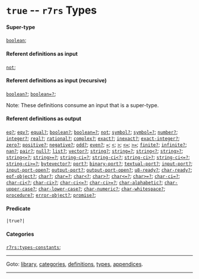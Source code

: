 

<a id='type__r7rs__true'></a>

# `true` -- `r7rs` Types


#### Super-type

[`boolean`](../../r7rs/types/boolean.md#type__r7rs__boolean);


#### Referent definitions as input

[`not`](../../r7rs/definitions/not.md#definition__r7rs__not);


#### Referent definitions as input (recursive)

[`boolean?`](../../r7rs/definitions/boolean_3f.md#definition__r7rs__boolean_3f);
[`boolean=?`](../../r7rs/definitions/boolean_3d_3f.md#definition__r7rs__boolean_3d_3f);

Note:  These definitions consume an input that is a super-type.


#### Referent definitions as output

[`eq?`](../../r7rs/definitions/eq_3f.md#definition__r7rs__eq_3f);
[`eqv?`](../../r7rs/definitions/eqv_3f.md#definition__r7rs__eqv_3f);
[`equal?`](../../r7rs/definitions/equal_3f.md#definition__r7rs__equal_3f);
[`boolean?`](../../r7rs/definitions/boolean_3f.md#definition__r7rs__boolean_3f);
[`boolean=?`](../../r7rs/definitions/boolean_3d_3f.md#definition__r7rs__boolean_3d_3f);
[`not`](../../r7rs/definitions/not.md#definition__r7rs__not);
[`symbol?`](../../r7rs/definitions/symbol_3f.md#definition__r7rs__symbol_3f);
[`symbol=?`](../../r7rs/definitions/symbol_3d_3f.md#definition__r7rs__symbol_3d_3f);
[`number?`](../../r7rs/definitions/number_3f.md#definition__r7rs__number_3f);
[`integer?`](../../r7rs/definitions/integer_3f.md#definition__r7rs__integer_3f);
[`real?`](../../r7rs/definitions/real_3f.md#definition__r7rs__real_3f);
[`rational?`](../../r7rs/definitions/rational_3f.md#definition__r7rs__rational_3f);
[`complex?`](../../r7rs/definitions/complex_3f.md#definition__r7rs__complex_3f);
[`exact?`](../../r7rs/definitions/exact_3f.md#definition__r7rs__exact_3f);
[`inexact?`](../../r7rs/definitions/inexact_3f.md#definition__r7rs__inexact_3f);
[`exact-integer?`](../../r7rs/definitions/exact-integer_3f.md#definition__r7rs__exact-integer_3f);
[`zero?`](../../r7rs/definitions/zero_3f.md#definition__r7rs__zero_3f);
[`positive?`](../../r7rs/definitions/positive_3f.md#definition__r7rs__positive_3f);
[`negative?`](../../r7rs/definitions/negative_3f.md#definition__r7rs__negative_3f);
[`odd?`](../../r7rs/definitions/odd_3f.md#definition__r7rs__odd_3f);
[`even?`](../../r7rs/definitions/even_3f.md#definition__r7rs__even_3f);
[`=`](../../r7rs/definitions/ZZZZ__3d.md#definition__r7rs__ZZZZ__3d);
[`<`](../../r7rs/definitions/ZZZZ__3c.md#definition__r7rs__ZZZZ__3c);
[`>`](../../r7rs/definitions/ZZZZ__3e.md#definition__r7rs__ZZZZ__3e);
[`<=`](../../r7rs/definitions/ZZZZ__3c_3d.md#definition__r7rs__ZZZZ__3c_3d);
[`>=`](../../r7rs/definitions/ZZZZ__3e_3d.md#definition__r7rs__ZZZZ__3e_3d);
[`finite?`](../../r7rs/definitions/finite_3f.md#definition__r7rs__finite_3f);
[`infinite?`](../../r7rs/definitions/infinite_3f.md#definition__r7rs__infinite_3f);
[`nan?`](../../r7rs/definitions/nan_3f.md#definition__r7rs__nan_3f);
[`pair?`](../../r7rs/definitions/pair_3f.md#definition__r7rs__pair_3f);
[`null?`](../../r7rs/definitions/null_3f.md#definition__r7rs__null_3f);
[`list?`](../../r7rs/definitions/list_3f.md#definition__r7rs__list_3f);
[`vector?`](../../r7rs/definitions/vector_3f.md#definition__r7rs__vector_3f);
[`string?`](../../r7rs/definitions/string_3f.md#definition__r7rs__string_3f);
[`string=?`](../../r7rs/definitions/string_3d_3f.md#definition__r7rs__string_3d_3f);
[`string<?`](../../r7rs/definitions/string_3c_3f.md#definition__r7rs__string_3c_3f);
[`string>?`](../../r7rs/definitions/string_3e_3f.md#definition__r7rs__string_3e_3f);
[`string<=?`](../../r7rs/definitions/string_3c_3d_3f.md#definition__r7rs__string_3c_3d_3f);
[`string>=?`](../../r7rs/definitions/string_3e_3d_3f.md#definition__r7rs__string_3e_3d_3f);
[`string-ci=?`](../../r7rs/definitions/string-ci_3d_3f.md#definition__r7rs__string-ci_3d_3f);
[`string-ci<?`](../../r7rs/definitions/string-ci_3c_3f.md#definition__r7rs__string-ci_3c_3f);
[`string-ci>?`](../../r7rs/definitions/string-ci_3e_3f.md#definition__r7rs__string-ci_3e_3f);
[`string-ci<=?`](../../r7rs/definitions/string-ci_3c_3d_3f.md#definition__r7rs__string-ci_3c_3d_3f);
[`string-ci>=?`](../../r7rs/definitions/string-ci_3e_3d_3f.md#definition__r7rs__string-ci_3e_3d_3f);
[`bytevector?`](../../r7rs/definitions/bytevector_3f.md#definition__r7rs__bytevector_3f);
[`port?`](../../r7rs/definitions/port_3f.md#definition__r7rs__port_3f);
[`binary-port?`](../../r7rs/definitions/binary-port_3f.md#definition__r7rs__binary-port_3f);
[`textual-port?`](../../r7rs/definitions/textual-port_3f.md#definition__r7rs__textual-port_3f);
[`input-port?`](../../r7rs/definitions/input-port_3f.md#definition__r7rs__input-port_3f);
[`input-port-open?`](../../r7rs/definitions/input-port-open_3f.md#definition__r7rs__input-port-open_3f);
[`output-port?`](../../r7rs/definitions/output-port_3f.md#definition__r7rs__output-port_3f);
[`output-port-open?`](../../r7rs/definitions/output-port-open_3f.md#definition__r7rs__output-port-open_3f);
[`u8-ready?`](../../r7rs/definitions/u8-ready_3f.md#definition__r7rs__u8-ready_3f);
[`char-ready?`](../../r7rs/definitions/char-ready_3f.md#definition__r7rs__char-ready_3f);
[`eof-object?`](../../r7rs/definitions/eof-object_3f.md#definition__r7rs__eof-object_3f);
[`char?`](../../r7rs/definitions/char_3f.md#definition__r7rs__char_3f);
[`char=?`](../../r7rs/definitions/char_3d_3f.md#definition__r7rs__char_3d_3f);
[`char<?`](../../r7rs/definitions/char_3c_3f.md#definition__r7rs__char_3c_3f);
[`char>?`](../../r7rs/definitions/char_3e_3f.md#definition__r7rs__char_3e_3f);
[`char<=?`](../../r7rs/definitions/char_3c_3d_3f.md#definition__r7rs__char_3c_3d_3f);
[`char>=?`](../../r7rs/definitions/char_3e_3d_3f.md#definition__r7rs__char_3e_3d_3f);
[`char-ci=?`](../../r7rs/definitions/char-ci_3d_3f.md#definition__r7rs__char-ci_3d_3f);
[`char-ci<?`](../../r7rs/definitions/char-ci_3c_3f.md#definition__r7rs__char-ci_3c_3f);
[`char-ci>?`](../../r7rs/definitions/char-ci_3e_3f.md#definition__r7rs__char-ci_3e_3f);
[`char-ci<=?`](../../r7rs/definitions/char-ci_3c_3d_3f.md#definition__r7rs__char-ci_3c_3d_3f);
[`char-ci>=?`](../../r7rs/definitions/char-ci_3e_3d_3f.md#definition__r7rs__char-ci_3e_3d_3f);
[`char-alphabetic?`](../../r7rs/definitions/char-alphabetic_3f.md#definition__r7rs__char-alphabetic_3f);
[`char-upper-case?`](../../r7rs/definitions/char-upper-case_3f.md#definition__r7rs__char-upper-case_3f);
[`char-lower-case?`](../../r7rs/definitions/char-lower-case_3f.md#definition__r7rs__char-lower-case_3f);
[`char-numeric?`](../../r7rs/definitions/char-numeric_3f.md#definition__r7rs__char-numeric_3f);
[`char-whitespace?`](../../r7rs/definitions/char-whitespace_3f.md#definition__r7rs__char-whitespace_3f);
[`procedure?`](../../r7rs/definitions/procedure_3f.md#definition__r7rs__procedure_3f);
[`error-object?`](../../r7rs/definitions/error-object_3f.md#definition__r7rs__error-object_3f);
[`promise?`](../../r7rs/definitions/promise_3f.md#definition__r7rs__promise_3f);


#### Predicate

```
|true?|
```


#### Categories

[`r7rs:types-constants`](../../r7rs/categories/r7rs_3a_types-constants.md#category__r7rs__r7rs_3a_types-constants);

----

Goto: [library](../../r7rs/_index.md#library__r7rs), [categories](../../r7rs/categories/_index.md#toc__r7rs__categories), [definitions](../../r7rs/definitions/_index.md#toc__r7rs__definitions), [types](../../r7rs/types/_index.md#toc__r7rs__types), [appendices](../../r7rs/appendices/_index.md#toc__r7rs__appendices).

----

